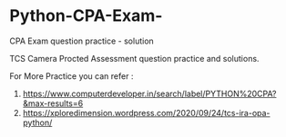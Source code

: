 # Python-CPA-Exam-
CPA Exam question practice - solution 

TCS Camera Procted Assessment question practice and solutions.

For More Practice you can refer :

 1. https://www.computerdeveloper.in/search/label/PYTHON%20CPA?&max-results=6
 2. https://xploredimension.wordpress.com/2020/09/24/tcs-ira-opa-python/
